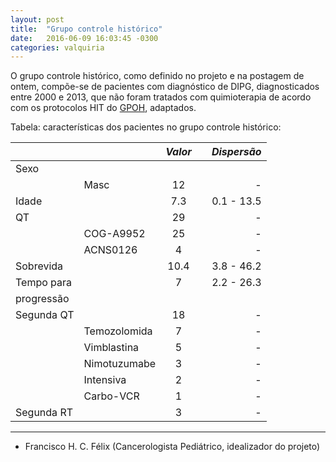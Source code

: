 ```yaml
---
layout: post
title:  "Grupo controle histórico"
date:   2016-06-09 16:03:45 -0300
categories: valquiria
---
```


O grupo controle histórico, como definido no projeto e na postagem de ontem, compõe-se de pacientes com diagnóstico de DIPG, diagnosticados entre 2000 e 2013, que não foram tratados com quimioterapia de acordo com os protocolos HIT do [GPOH](http://www.kinderkrebsinfo.de/gpoh_society/index_eng.html), adaptados.

Tabela: características dos pacientes no grupo controle histórico:

| || *Valor* || *Dispersão*|
|:--- |:--- |:---:| --- | -------:|
|Sexo|| ||  |
| |Masc| 12 || - |
|Idade || 7.3 || 0.1 - 13.5 |
|QT|| 29 || - |
|  |COG-A9952 | 25 || -|
|  |ACNS0126 | 4 || - |
|Sobrevida|| 10.4 || 3.8 - 46.2 |
|Tempo para|| 7 || 2.2 - 26.3|
|progressão || || |
|Segunda QT|| 18 || - |
|  |Temozolomida | 7 || - |
|  |Vimblastina | 5 || - |
|  |Nimotuzumabe | 3 || - |
|  |Intensiva | 2 || - |
|  |Carbo-VCR | 1 || - |
|Segunda RT|| 3 || -  |
----

- Francisco H. C. Félix (Cancerologista Pediátrico, idealizador do projeto)
